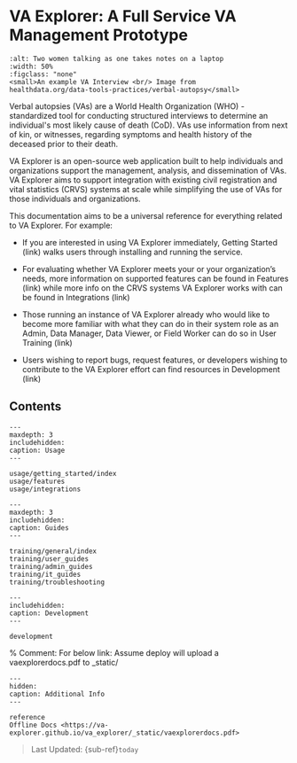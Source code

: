 # VA Explorer: A Full Service VA Management Prototype

```{figure} _static/img/va_interview.jpg
:alt: Two women talking as one takes notes on a laptop
:width: 50%
:figclass: "none"
<small>An example VA Interview <br/> Image from 
healthdata.org/data-tools-practices/verbal-autopsy</small>
```

Verbal autopsies (VAs) are a World Health Organization (WHO) -standardized tool
for conducting structured interviews to determine an individual's most likely
cause of death (CoD). VAs use information from next of kin, or witnesses,
regarding symptoms and health history of the deceased prior to their death.

VA Explorer is an open-source web application built to help individuals and
organizations support the management, analysis, and dissemination of VAs. VA
Explorer aims to support integration with existing civil registration and
vital statistics (CRVS) systems at scale while simplifying the use of VAs for
those individuals and organizations.

This documentation aims to be a universal reference for everything related to
VA Explorer. For example:

- If you are interested in using VA Explorer immediately, Getting Started (link)
walks users through installing and running the service.

- For evaluating whether VA Explorer meets your or your organization’s needs,
more information on supported features can be found in Features (link) while
more info on the CRVS systems VA Explorer works with can be found in Integrations (link)

- Those running an instance of VA Explorer already who would like to become more
familiar with what they can do in their system role as an Admin, Data Manager,
Data Viewer, or Field Worker can do so in User Training (link)

- Users wishing to report bugs, request features, or developers wishing to
contribute to the VA Explorer effort can find resources in Development (link)

## Contents

```{toctree}
---
maxdepth: 3
includehidden:
caption: Usage
---

usage/getting_started/index
usage/features
usage/integrations
```

```{toctree}
---
maxdepth: 3
includehidden:
caption: Guides
---

training/general/index
training/user_guides
training/admin_guides
training/it_guides
training/troubleshooting
```

```{toctree}
---
includehidden:
caption: Development
---

development
```

% Comment: For below link: Assume deploy will upload a vaexplorerdocs.pdf to _static/

```{toctree}
---
hidden:
caption: Additional Info
---

reference
Offline Docs <https://va-explorer.github.io/va_explorer/_static/vaexplorerdocs.pdf>
```

> Last Updated: {sub-ref}`today`
